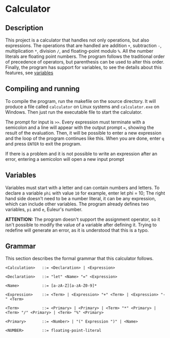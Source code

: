 # Calculator

## Description

This project is a calculator that handles not only operations, but also expressions. The operations that are handled are addition `+`, subtraction `-`, multiplication `*`, division `/`, and floating-point modulo `%`. All the number literals are floating point numbers. The program follows the traditional order of precedence of operators, but parenthesis can be used to alter this order. Finally, the program has support for variables, to see the details about this features, see [variables](#variables)

## Compiling and running

To compile the program, run the makefile on the source directory. It will produce a file called `calculator` on Linux systems and `calculator.exe` on Windows. Then just run the executable file to start the calculator.

The prompt for input is `>>`. Every expression must terminate with a semicolon and a line will appear with the output prompt `=`, showing the result of the evaluation. Then, it will be possible to enter a new expression and the loop of the program continues like this. When you are done, enter `q` and press `ENTER` to exit the program.

If there is a problem and it is not possible to write an expression after an error, entering a semicolon will open a new input prompt

## Variables

Variables must start with a letter and can contain numbers and letters. To declare a variable `phi` with value `10` for example, enter
    let phi = 10;
The right hand side doesn't need to be a number literal, it can be any expression, which can include other variables. The program already defines two variables, `pi` and `e`, Euleur's number.

**ATTENTION:** The program doesn't support the assignment operator, so it isn't possible to modify the value of a variable after defining it. Trying to redefine will generate an error, as it is understood that this is a typo.

## Grammar

This section describes the formal grammar that this calculator follows.
```
<Calculation>	::= <Declaration> | <Expression>

<Declaration>	::= "let" <Name> "=" <Expression>

<Name>			::= [a-zA-Z][a-zA-Z0-9]*

<Expression>	::= <Term> | <Expression> "+" <Term> | <Expression> "-" <Term>

<Term>			::= <Primary> | <Primary> | <Term> "*" <Primary> | <Term> "/" <Primary> | <Term> "%" <Primary>

<Primary>		::= <Number> | "(" Expression ")" | <Name>

<NUMBER>		::= floating-point-literal

```
